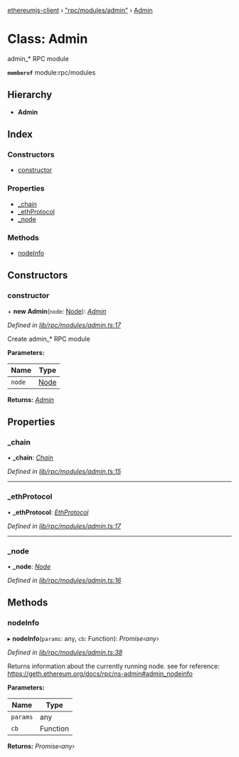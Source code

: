 [ethereumjs-client](../README.md) › ["rpc/modules/admin"](../modules/_rpc_modules_admin_.md) › [Admin](_rpc_modules_admin_.admin.md)

# Class: Admin

admin\_\* RPC module

**`memberof`** module:rpc/modules

## Hierarchy

- **Admin**

## Index

### Constructors

- [constructor](_rpc_modules_admin_.admin.md#constructor)

### Properties

- [\_chain](_rpc_modules_admin_.admin.md#_chain)
- [\_ethProtocol](_rpc_modules_admin_.admin.md#_ethprotocol)
- [\_node](_rpc_modules_admin_.admin.md#_node)

### Methods

- [nodeInfo](_rpc_modules_admin_.admin.md#nodeinfo)

## Constructors

### constructor

\+ **new Admin**(`node`: [Node](_node_.node.md)): _[Admin](_rpc_modules_admin_.admin.md)_

_Defined in [lib/rpc/modules/admin.ts:17](https://github.com/ethereumjs/ethereumjs-client/blob/master/lib/rpc/modules/admin.ts#L17)_

Create admin\_\* RPC module

**Parameters:**

| Name   | Type                   |
| ------ | ---------------------- |
| `node` | [Node](_node_.node.md) |

**Returns:** _[Admin](_rpc_modules_admin_.admin.md)_

## Properties

### \_chain

• **\_chain**: _[Chain](_blockchain_chain_.chain.md)_

_Defined in [lib/rpc/modules/admin.ts:15](https://github.com/ethereumjs/ethereumjs-client/blob/master/lib/rpc/modules/admin.ts#L15)_

---

### \_ethProtocol

• **\_ethProtocol**: _[EthProtocol](_net_protocol_ethprotocol_.ethprotocol.md)_

_Defined in [lib/rpc/modules/admin.ts:17](https://github.com/ethereumjs/ethereumjs-client/blob/master/lib/rpc/modules/admin.ts#L17)_

---

### \_node

• **\_node**: _[Node](_node_.node.md)_

_Defined in [lib/rpc/modules/admin.ts:16](https://github.com/ethereumjs/ethereumjs-client/blob/master/lib/rpc/modules/admin.ts#L16)_

## Methods

### nodeInfo

▸ **nodeInfo**(`params`: any, `cb`: Function): _Promise‹any›_

_Defined in [lib/rpc/modules/admin.ts:38](https://github.com/ethereumjs/ethereumjs-client/blob/master/lib/rpc/modules/admin.ts#L38)_

Returns information about the currently running node.
see for reference: https://geth.ethereum.org/docs/rpc/ns-admin#admin_nodeinfo

**Parameters:**

| Name     | Type     |
| -------- | -------- |
| `params` | any      |
| `cb`     | Function |

**Returns:** _Promise‹any›_
